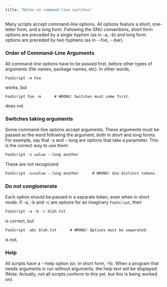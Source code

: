 ```yaml
---
title: "Notes on command-line switches"
---
```


Many scripts accept command-line options. All options feature a short,
one-letter form, and a long form. Following the GNU conventions, short
form options are preceded by a single hyphen (as in -a, -b) and long
form options are preceded by two hyphens (as in --foo, --bar).

### Order of Command-Line Arguments

All command-line options have to be passed first, before other types of
arguments (file names, package names, etc). In other words,

```
FooScript -m Foo
```

works, but

```
FooScript Foo -m      # WRONG! Switches must come first.
```

does not.

### Switches taking arguments

Some command-line options accept arguments. These arguments must be
passed as the word following the argument, both in short and long forms.
For example, say that -s and --long are options that take a parameter.
This is the correct way to use them:

```bash
FooScript -s value --long another
```

These are not recognized:

```bash
FooScript -s=value --long another      # WRONG! Use distinct tokens.
```

### Do not conglomerate

Each option should be passed in a separate token, even when in short
mode. If -a, -b and -c are options for an imaginary
`FooScript`, then

```bash
FooScript -a -b -c blah.txt
```

is correct, but

```bash
FooScript -abc blah.txt      # WRONG! Options must be separated.
```

is not.

### Help

All scripts have a --help option (or, in short form, -h). When a program
that needs arguments is run without arguments, the help text will be
displayed. (Note: Actually, not all scripts conform to this yet, but
this is being worked on).
